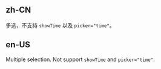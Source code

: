 ## zh-CN

多选，不支持 `showTime` 以及 `picker="time"`。

## en-US

Multiple selection. Not support `showTime` and `picker="time"`.
